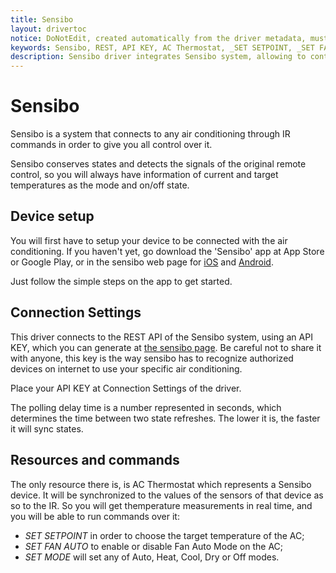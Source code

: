 ```yaml
---
title: Sensibo
layout: drivertoc
notice: DoNotEdit, created automatically from the driver metadata, must be updated on the driver itself
keywords: Sensibo, REST, API KEY, AC Thermostat, _SET SETPOINT, _SET FAN AUTO, _SET MODE
description: Sensibo driver integrates Sensibo system, allowing to control AC devices through IR commands.
---
```

# Sensibo

Sensibo is a system that connects to any air conditioning through IR commands in order to give you
all control over it.

Sensibo conserves states and detects the signals of the original remote control, so you will always
have information of current and target temperatures as the mode and on/off state.


## Device setup

You will first have to setup your device to be connected with the air conditioning.
If you haven't yet, go download the 'Sensibo' app at App Store or Google Play, or in the sensibo
web page for [iOS](http://sensibo.com/pages/ios) and [Android](http://sensibo.com/pages/android).

Just follow the simple steps on the app to get started.


## Connection Settings

This driver connects to the REST API of the Sensibo system, using an API KEY, which you can generate at
[the sensibo page](https://home.sensibo.com/me/api). Be careful not to share it with anyone, this key is the
way sensibo has to recognize authorized devices on internet to use your specific air conditioning.

Place your API KEY at Connection Settings of the driver.

The polling delay time is a number represented in seconds, which determines the time between two state refreshes.
The lower it is, the faster it will sync states.


## Resources and commands

The only resource there is, is AC Thermostat which represents a Sensibo device. It will be synchronized to the values
of the sensors of that device as so to the IR. So you will get themperature measurements in real time, and you will be
able to run commands over it:

  - _SET SETPOINT_ in order to choose the target temperature of the AC;
  - _SET FAN AUTO_ to enable or disable Fan Auto Mode on the AC;
  - _SET MODE_ will set any of Auto, Heat, Cool, Dry or Off modes.

